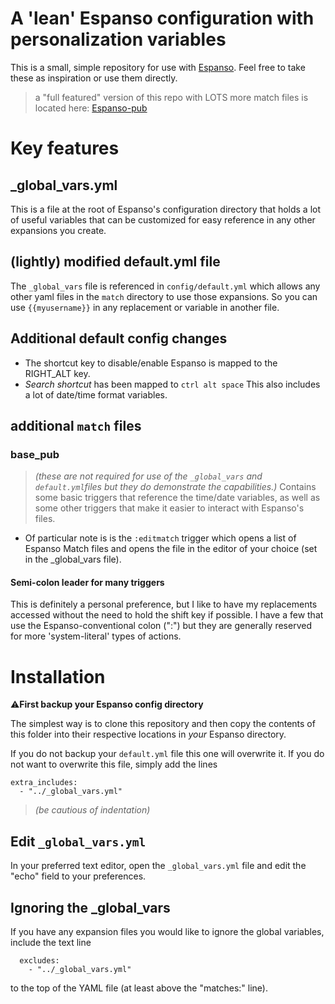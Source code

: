 # A 'lean' Espanso configuration with personalization variables

This is a small, simple repository for use with [Espanso](https://espanso.org/).
Feel free to take these as inspiration or use them directly.
> a "full featured" version of this repo with LOTS more match files is located here: [Espanso-pub](https://github.com/mistahBen/espanso-pub)

# Key features
## _global_vars.yml
This is a file at the root of Espanso's configuration directory that holds a lot of useful variables that can be customized for easy reference in any other expansions you create.


## (lightly) modified default.yml file
The `_global_vars` file is referenced in `config/default.yml` which allows any other yaml files in the `match` directory to use those expansions. So you can use `{{myusername}}` in any replacement or variable in another file.

## Additional default config changes
- The shortcut key to disable/enable Espanso is mapped to the RIGHT_ALT key.
- *Search shortcut* has been mapped to `ctrl alt space`
This also includes a lot of date/time format variables.

## additional `match` files
### base_pub
>*(these are not required for use of the `_global_vars` and `default.yml`files but they do demonstrate the capabilities.)*
Contains some basic triggers that reference the time/date variables, as well as some other triggers that make it easier to interact with Espanso's files.

- Of particular note is is the `:editmatch` trigger which opens a list of Espanso Match files and opens the file in the editor of your choice (set in the _global_vars file). 

#### Semi-colon leader for many triggers
This is definitely a personal preference, but I like to have my replacements accessed without the need to hold the shift key if possible. I have a few that use the Espanso-conventional colon (":") but they are generally reserved for more 'system-literal' types of actions.


# Installation

⚠️**First backup your Espanso config directory**

The simplest way is to clone this repository and then copy the contents of this folder into their respective locations in *your* Espanso directory.

If you do not backup your `default.yml` file this one will overwrite it. If you do not want to overwrite this file, simply add the lines

```
extra_includes:
  - "../_global_vars.yml"
```

>*(be cautious of indentation)*

## Edit `_global_vars.yml`
In your preferred text editor, open the `_global_vars.yml` file and edit the "echo" field to your preferences.

## Ignoring the _global_vars
If you have any expansion files you would like to ignore the global variables, include the text line

```
  excludes: 
    - "../_global_vars.yml"
```

to the top of the YAML file (at least above the "matches:" line).


